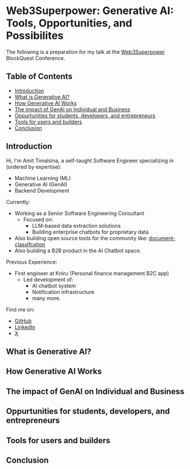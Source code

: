 # Web3Superpower: Generative AI: Tools, Opportunities, and Possibilites
The following is a preparation for my talk at the [Web3Superpower](https://web3superpower.com/) BlockQuest Conference.

## Table of Contents
- [Introduction](#introduction)
- [What is Generative AI?](#what-is-generative-ai)
- [How Generative AI Works](#how-generative-ai-works)
- [The impact of GenAI on Individual and Business](#the-impact-of-genai-on-individual-and-business)
- [Oppurtunities for students, developers, and entrepreneurs](#oppurtunities-for-students-developers-and-entrepreneurs)
- [Tools for users and builders](#tools-for-users-and-builders)
- [Conclusion](#conclusion)

## Introduction
Hi, I'm Amit Timalsina, a self-taught Software Engineer specializing in (ordered by expertise):
* Machine Learning (ML)
* Generative AI (GenAI)
* Backend Development

Currently:
* Working as a Senior Software Engineering Consultant
    * Focused on:
        * LLM-based data extraction solutions
        * Building enterprise chatbots for proprietary data
* Also building open source tools for the community like: [document-classifcation](https://github.com/amit-timalsina/document_classification)
* Also building a B2B product in the AI Chatbot space.

Previous Experience:
* First engineer at Kniru (Personal finance management B2C app)
    * Led development of:
        * AI chatbot system
        * Notification infrastructure
        * many more.

Find me on:
* [GitHub](https://github.com/amit-timalsina)
* [LinkedIn](https://www.linkedin.com/in/amittimalsina/)
* [X](https://x.com/amittimalsina14)

## What is Generative AI?


## How Generative AI Works


## The impact of GenAI on Individual and Business


## Oppurtunities for students, developers, and entrepreneurs


## Tools for users and builders


## Conclusion